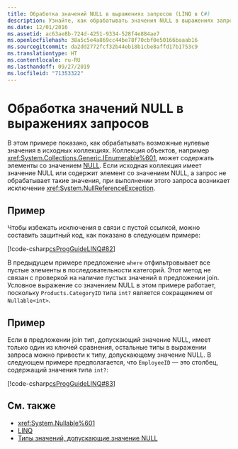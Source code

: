 ```yaml
---
title: Обработка значений NULL в выражениях запросов (LINQ в C#)
description: Узнайте, как обрабатывать значения NULL в выражениях запросов LINQ в C#.
ms.date: 12/01/2016
ms.assetid: ac63ae8b-724d-4251-9334-528f4e884ae7
ms.openlocfilehash: 38a5c5e4a869cc44be78f70cbf0e50166baaab16
ms.sourcegitcommit: da2dd2772fcf32b44eb18b1cbe8affd17b1753c9
ms.translationtype: HT
ms.contentlocale: ru-RU
ms.lasthandoff: 09/27/2019
ms.locfileid: "71353322"
---
```

# <a name="handle-null-values-in-query-expressions"></a>Обработка значений NULL в выражениях запросов

В этом примере показано, как обрабатывать возможные нулевые значения в исходных коллекциях. Коллекция объектов, например <xref:System.Collections.Generic.IEnumerable%601>, может содержать элементы со значением [NULL](../language-reference/keywords/null.md). Если исходная коллекция имеет значение NULL или содержит элемент со значением NULL, а запрос не обрабатывает такие значения, при выполнении этого запроса возникает исключение <xref:System.NullReferenceException>.

## <a name="example"></a>Пример

Чтобы избежать исключения в связи с пустой ссылкой, можно составить защитный код, как показано в следующем примере:

[!code-csharp[csProgGuideLINQ#82](~/samples/snippets/csharp/concepts/linq/how-to-handle-null-values-in-query-expressions_1.cs)]

В предыдущем примере предложение `where` отфильтровывает все пустые элементы в последовательности категорий. Этот метод не связан с проверкой на наличие пустых значений в предложении join. Условное выражение со значением NULL в этом примере работает, поскольку `Products.CategoryID` типа `int?` является сокращением от `Nullable<int>`.

## <a name="example"></a>Пример

Если в предложении join тип, допускающий значение NULL, имеет только один из ключей сравнения, остальные типы в выражении запроса можно привести к типу, допускающему значение NULL. В следующем примере предполагается, что `EmployeeID` — это столбец, содержащий значения типа `int?`:

[!code-csharp[csProgGuideLINQ#83](~/samples/snippets/csharp/concepts/linq/how-to-handle-null-values-in-query-expressions_2.cs)]

## <a name="see-also"></a>См. также

- <xref:System.Nullable%601>
- [LINQ](index.md)
- [Типы значений, допускающие значение NULL](../programming-guide/nullable-types/index.md)
